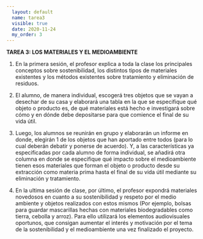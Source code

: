 ```yaml
---
  layout: default
  name: tarea3
  visible: true
  date: 2020-11-24
  my_order: 3
---
```


**TAREA 3: LOS MATERIALES Y EL MEDIOAMBIENTE**

1) En la primera sesión, el profesor explica a toda la clase los principales conceptos sobre sostenibilidad, los distintos tipos de materiales existentes y los métodos existentes sobre tratamiento y eliminación de residuos.

2) El alumno, de manera individual, escogerá tres objetos que se vayan a desechar de su casa y elaborará una tabla en la que se especifique qué objeto o producto es, de qué materiales está hecho e investigará sobre cómo y en dónde debe depositarse para que comience el final de su vida útil.

3) Luego, los alumnos se reunirán en grupo y elaborarán un informe en donde, elegirán 1 de los objetos que han aportado entre todos (para lo cual deberán debatir y ponerse de acuerdo). Y, a las características ya especificadas por cada alumno de forma individual, se añadirá otra columna en donde se especifique qué impacto sobre el medioambiente tienen esos materiales que forman el objeto o producto desde su extracción como materia prima hasta el final de su vida útil mediante su eliminación y tratamiento.

4) En la ultima sesión de clase, por último, el profesor expondrá materiales novedosos en cuanto a su sostenibilidad y respeto por el medio ambiente y objetos realizados con estos mismos (Por ejemplo, bolsas para guardar mascarillas hechas con materiales biodegradables como tierra, cebolla y arroz). Para ello utilizará los elementos audiovisuales oportunos, que consigan aumentar el interés y motivación por el tema de la sostenibilidad y el medioambiente una vez finalizado el proyecto.
